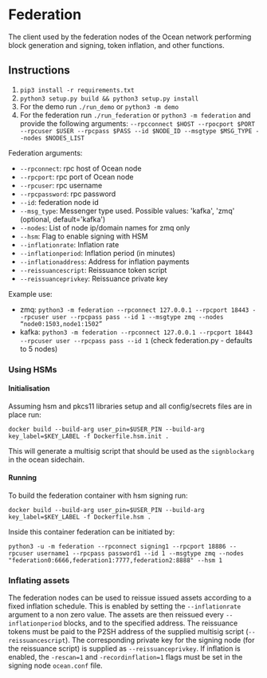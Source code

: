 # Federation

The client used by the federation nodes of the Ocean network performing block generation and signing, token inflation, and other functions.

## Instructions
1. `pip3 install -r requirements.txt`
2. `python3 setup.py build && python3 setup.py install`
3. For the demo run `./run_demo` or `python3 -m demo`
4. For the federation run `./run_federation` or `python3 -m federation` and provide the following arguments:
`--rpcconnect $HOST --rpocport $PORT --rpcuser $USER --rpcpass $PASS --id $NODE_ID --msgtype $MSG_TYPE --nodes $NODES_LIST`

Federation arguments:

- `--rpconnect`: rpc host of Ocean node
- `--rpcport`: rpc port of Ocean node
- `--rpcuser`: rpc username
- `--rpcpassword`: rpc password
- `--id`: federation node id
- `--msg_type`: Messenger type used. Possible values: 'kafka', 'zmq' (optional, default='kafka')
- `--nodes`: List of node ip/domain names for zmq only
- `--hsm`: Flag to enable signing with HSM
- `--inflationrate`: Inflation rate
- `--inflationperiod`: Inflation period (in minutes)
- `--inflationaddress`: Address for inflation payments
- `--reissuancescript`: Reissuance token script
- `--reissuanceprivkey`: Reissuance private key

Example use:

- zmq: `python3 -m federation --rpconnect 127.0.0.1 --rpcport 18443 --rpcuser user --rpcpass pass --id 1 --msgtype zmq --nodes “node0:1503,node1:1502”`
- kafka: `python3 -m federation --rpconnect 127.0.0.1 --rpcport 18443 --rpcuser user --rpcpass pass --id 1` (check federation.py - defaults to 5 nodes)

### Using HSMs

#### Initialisation

Assuming hsm and pkcs11 libraries setup and all config/secrets files are in place run:

`docker build --build-arg user_pin=$USER_PIN --build-arg key_label=$KEY_LABEL -f Dockerfile.hsm.init .`

This will generate a multisig script that should be used as the `signblockarg` in the ocean sidechain.

#### Running

To build the federation container with hsm signing run:

`docker build --build-arg user_pin=$USER_PIN --build-arg key_label=$KEY_LABEL -f Dockerfile.hsm .`

Inside this container federation can be initiated by:

`python3 -u -m federation --rpconnect signing1 --rpcport 18886 --rpcuser username1 --rpcpass password1 --id 1 --msgtype zmq --nodes "federation0:6666,federation1:7777,federation2:8888" --hsm 1`

### Inflating assets

The federation nodes can be used to reissue issued assets according to a fixed inflation schedule. This is enabled by setting the `--inflationrate` argument to a non zero value. The assets are then reissued every `--inflationperiod` blocks, and to the specified address. The reissuance tokens must be paid to the P2SH address of the supplied multisig script (`--reissuancescript`). The corresponding private key for the signing node (for the reissuance script) is supplied as `--reissuanceprivkey`. If inflation is enabled, the `-rescan=1` and `-recordinflation=1` flags must be set in the signing node `ocean.conf` file. 
